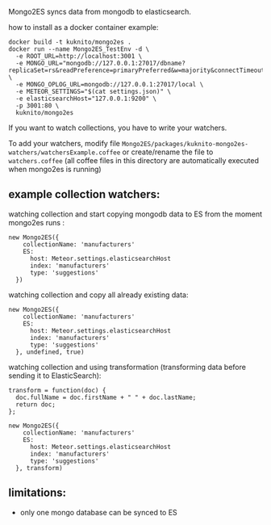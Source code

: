 Mongo2ES syncs data from mongodb to elasticsearch.

how to install as a docker container example:
```shell
docker build -t kuknito/mongo2es .
docker run --name Mongo2ES_TestEnv -d \
  -e ROOT_URL=http://localhost:3001 \
  -e MONGO_URL="mongodb://127.0.0.1:27017/dbname?replicaSet=rs&readPreference=primaryPreferred&w=majority&connectTimeoutMS=60000&socketTimeoutMS=60000" \
  -e MONGO_OPLOG_URL=mongodb://127.0.0.1:27017/local \
  -e METEOR_SETTINGS="$(cat settings.json)" \
  -e elasticsearchHost="127.0.0.1:9200" \
  -p 3001:80 \
  kuknito/mongo2es
```

If you want to watch collections, you have to write your watchers.

To add your watchers, modify file ```Mongo2ES/packages/kuknito-mongo2es-watchers/watchersExample.coffee```
or create/rename the file to ```watchers.coffee```
(all coffee files in this directory are automatically executed when mongo2es is running)

example collection watchers:
------------
watching collection and start copying mongodb data to ES from the moment mongo2es runs :
```
new Mongo2ES({
    collectionName: 'manufacturers'
    ES:
      host: Meteor.settings.elasticsearchHost
      index: 'manufacturers'
      type: 'suggestions'
  })
```

watching collection and copy all already existing data:
```
new Mongo2ES({
    collectionName: 'manufacturers'
    ES:
      host: Meteor.settings.elasticsearchHost
      index: 'manufacturers'
      type: 'suggestions'
  }, undefined, true)
```

watching collection and using transformation (transforming data before sending it to ElasticSearch):
```
transform = function(doc) {
  doc.fullName = doc.firstName + " " + doc.lastName;
  return doc;
};

new Mongo2ES({
    collectionName: 'manufacturers'
    ES:
      host: Meteor.settings.elasticsearchHost
      index: 'manufacturers'
      type: 'suggestions'
  }, transform)
```

limitations:
-------------
- only one mongo database can be synced to ES

